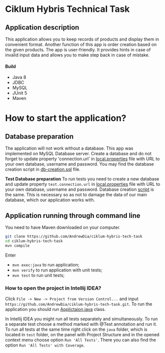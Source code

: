 # Ciklum Hybris Technical Task

## Application description

This application allows you to keep records of products and display them in convenient format. Another function of this app is order creation based on the given products. The app is user-friendly. It provides hints in case of invalid input data and allows you to make step back in case of mistake.

#### Build
- Java 8
- JDBC
- MySQL
- JUnit 5
- Maven

# How to start the application?

## Database preparation

The application will not work without a database. This app was implemented on MySQL Database server. Create a database and do not forget to update property 'connection.url' in [local.properties](local.properties) file with URL to your own database, username and password. You may find the database creation script in [db-creation.sql](db-creation.sql) file.

**Test Database preparation**
To run tests you need to create a new database and update property `test.connection.url` in [local.properties](local.properties) file with URL to your own database, username and password. Database creation [script](db-creation.sql) is the same. This is necessary so as not to damage the data of our main database, which our application works with. 

## Application running through command line

You need to have Maven downloaded on your computer.
```sh
git clone https://github.com/AndrewDia/ciklum-hybris-tech-task
cd ciklum-hybris-tech-task
mvn compile 
```

Enter
- `mvn exec:java` to run application;
- `mvn verify` to run application with unit tests;
- `mvn test` to run unit tests;

### How to open the project in Intellij IDEA?
Click `File -> New -> Project from Version Control...` and input `https://github.com/AndrewDia/ciklum-hybris-tech-task.git`. To run the application you should run [Applictaion.java](src/main/java/Applictaion.java) class.

In Intellij IDEA you might run all tests separately and simultaneously. To run a separate test choose a method marked with @Test annotation and run it. To run all tests at the same time right click on the `java` folder, which is located in `test` folder, on the panel with Project Structure and in the opened context menu choose option `Run 'All Tests'`. There you can also find the option `Run 'All Tests' with Coverage`.